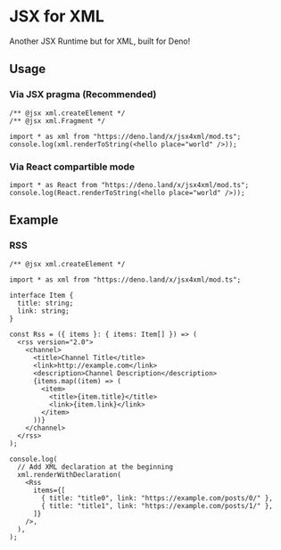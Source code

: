 # JSX for XML

Another JSX Runtime but for XML, built for Deno!

## Usage

### Via JSX pragma (Recommended)

```tsx
/** @jsx xml.createElement */
/** @jsx xml.Fragment */

import * as xml from "https://deno.land/x/jsx4xml/mod.ts";
console.log(xml.renderToString(<hello place="world" />));
```

### Via React compartible mode

```tsx
import * as React from "https://deno.land/x/jsx4xml/mod.ts";
console.log(React.renderToString(<hello place="world" />));
```

## Example

### RSS

```tsx
/** @jsx xml.createElement */

import * as xml from "https://deno.land/x/jsx4xml/mod.ts";

interface Item {
  title: string;
  link: string;
}

const Rss = ({ items }: { items: Item[] }) => (
  <rss version="2.0">
    <channel>
      <title>Channel Title</title>
      <link>http://example.com</link>
      <description>Channel Description</description>
      {items.map((item) => (
        <item>
          <title>{item.title}</title>
          <link>{item.link}</link>
        </item>
      ))}
    </channel>
  </rss>
);

console.log(
  // Add XML declaration at the beginning
  xml.renderWithDeclaration(
    <Rss
      items={[
        { title: "title0", link: "https://example.com/posts/0/" },
        { title: "title1", link: "https://example.com/posts/1/" },
      ]}
    />,
  ),
);
```
